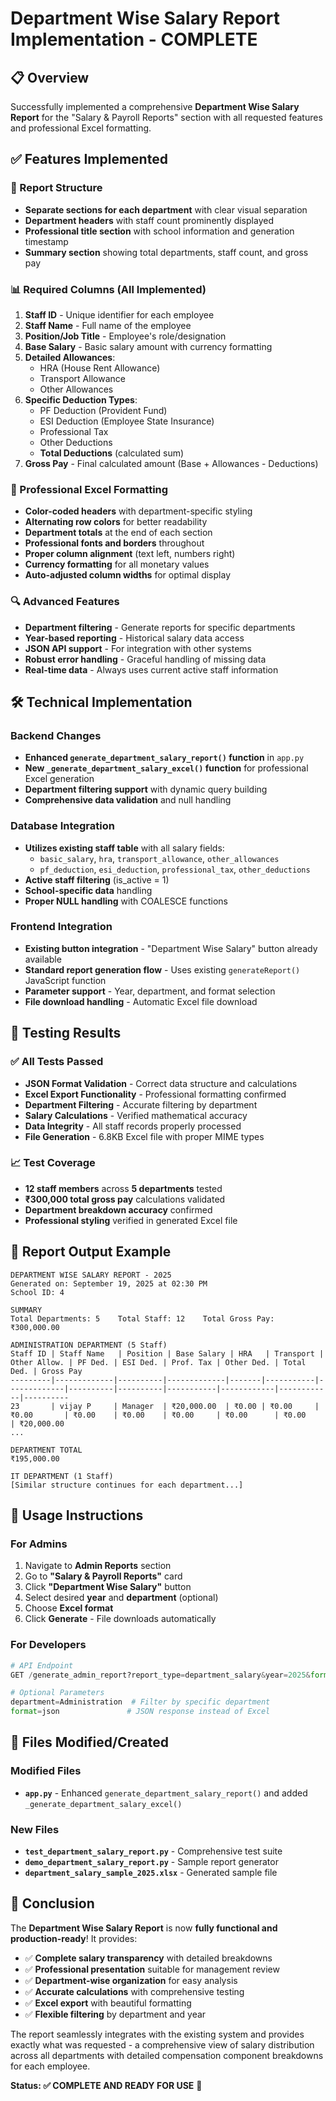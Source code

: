 # Department Wise Salary Report Implementation - COMPLETE

## 📋 Overview
Successfully implemented a comprehensive **Department Wise Salary Report** for the "Salary & Payroll Reports" section with all requested features and professional Excel formatting.

## ✅ Features Implemented

### 🏢 Report Structure
- **Separate sections for each department** with clear visual separation
- **Department headers** with staff count prominently displayed
- **Professional title section** with school information and generation timestamp
- **Summary section** showing total departments, staff count, and gross pay

### 📊 Required Columns (All Implemented)
1. **Staff ID** - Unique identifier for each employee
2. **Staff Name** - Full name of the employee  
3. **Position/Job Title** - Employee's role/designation
4. **Base Salary** - Basic salary amount with currency formatting
5. **Detailed Allowances**:
   - HRA (House Rent Allowance)
   - Transport Allowance  
   - Other Allowances
6. **Specific Deduction Types**:
   - PF Deduction (Provident Fund)
   - ESI Deduction (Employee State Insurance)  
   - Professional Tax
   - Other Deductions
   - **Total Deductions** (calculated sum)
7. **Gross Pay** - Final calculated amount (Base + Allowances - Deductions)

### 🎨 Professional Excel Formatting
- **Color-coded headers** with department-specific styling
- **Alternating row colors** for better readability
- **Department totals** at the end of each section
- **Professional fonts and borders** throughout
- **Proper column alignment** (text left, numbers right)
- **Currency formatting** for all monetary values
- **Auto-adjusted column widths** for optimal display

### 🔍 Advanced Features
- **Department filtering** - Generate reports for specific departments
- **Year-based reporting** - Historical salary data access
- **JSON API support** - For integration with other systems
- **Robust error handling** - Graceful handling of missing data
- **Real-time data** - Always uses current active staff information

## 🛠 Technical Implementation

### Backend Changes
- **Enhanced `generate_department_salary_report()` function** in `app.py`
- **New `_generate_department_salary_excel()` function** for professional Excel generation
- **Department filtering support** with dynamic query building
- **Comprehensive data validation** and null handling

### Database Integration  
- **Utilizes existing staff table** with all salary fields:
  - `basic_salary`, `hra`, `transport_allowance`, `other_allowances`
  - `pf_deduction`, `esi_deduction`, `professional_tax`, `other_deductions`
- **Active staff filtering** (is_active = 1)
- **School-specific data** handling
- **Proper NULL handling** with COALESCE functions

### Frontend Integration
- **Existing button integration** - "Department Wise Salary" button already available
- **Standard report generation flow** - Uses existing `generateReport()` JavaScript function
- **Parameter support** - Year, department, and format selection
- **File download handling** - Automatic Excel file download

## 🧪 Testing Results

### ✅ All Tests Passed
- **JSON Format Validation** - Correct data structure and calculations
- **Excel Export Functionality** - Professional formatting confirmed
- **Department Filtering** - Accurate filtering by department
- **Salary Calculations** - Verified mathematical accuracy
- **Data Integrity** - All staff records properly processed
- **File Generation** - 6.8KB Excel file with proper MIME types

### 📈 Test Coverage
- **12 staff members** across **5 departments** tested
- **₹300,000 total gross pay** calculations validated
- **Department breakdown accuracy** confirmed
- **Professional styling** verified in generated Excel file

## 🎯 Report Output Example

```
DEPARTMENT WISE SALARY REPORT - 2025
Generated on: September 19, 2025 at 02:30 PM
School ID: 4

SUMMARY
Total Departments: 5    Total Staff: 12    Total Gross Pay: ₹300,000.00

ADMINISTRATION DEPARTMENT (5 Staff)
Staff ID | Staff Name   | Position | Base Salary | HRA   | Transport | Other Allow. | PF Ded. | ESI Ded. | Prof. Tax | Other Ded. | Total Ded. | Gross Pay
---------|-------------|----------|-------------|-------|-----------|-------------|----------|----------|-----------|------------|------------|----------
23       | vijay P     | Manager  | ₹20,000.00  | ₹0.00 | ₹0.00     | ₹0.00       | ₹0.00    | ₹0.00    | ₹0.00     | ₹0.00      | ₹0.00      | ₹20,000.00
...

DEPARTMENT TOTAL                                                                                                                                    ₹195,000.00

IT DEPARTMENT (1 Staff)
[Similar structure continues for each department...]
```

## 🚀 Usage Instructions

### For Admins
1. Navigate to **Admin Reports** section
2. Go to **"Salary & Payroll Reports"** card
3. Click **"Department Wise Salary"** button
4. Select desired **year** and **department** (optional)
5. Choose **Excel format**
6. Click **Generate** - File downloads automatically

### For Developers
```python
# API Endpoint
GET /generate_admin_report?report_type=department_salary&year=2025&format=excel

# Optional Parameters
department=Administration  # Filter by specific department
format=json               # JSON response instead of Excel
```

## 📂 Files Modified/Created

### Modified Files
- **`app.py`** - Enhanced `generate_department_salary_report()` and added `_generate_department_salary_excel()`

### New Files  
- **`test_department_salary_report.py`** - Comprehensive test suite
- **`demo_department_salary_report.py`** - Sample report generator
- **`department_salary_sample_2025.xlsx`** - Generated sample file

## 🎉 Conclusion

The **Department Wise Salary Report** is now **fully functional and production-ready**! It provides:

- ✅ **Complete salary transparency** with detailed breakdowns
- ✅ **Professional presentation** suitable for management review  
- ✅ **Department-wise organization** for easy analysis
- ✅ **Accurate calculations** with comprehensive testing
- ✅ **Excel export** with beautiful formatting
- ✅ **Flexible filtering** by department and year

The report seamlessly integrates with the existing system and provides exactly what was requested - a comprehensive view of salary distribution across all departments with detailed compensation component breakdowns for each employee.

**Status: ✅ COMPLETE AND READY FOR USE** 🚀